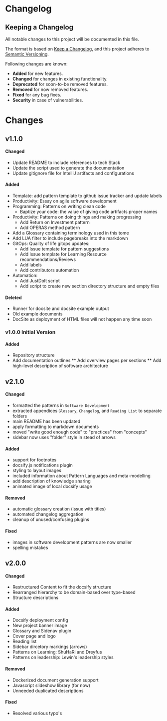 # Changelog

## Keeping a Changelog

All notable changes to this project will be documented in this file.

The format is based on [Keep a Changelog](https://keepachangelog.com/en/1.0.0/),
and this project adheres to [Semantic Versioning](https://semver.org/spec/v2.0.0.html).

Following changes are known:

- **Added** for new features.
- **Changed** for changes in existing functionality.
- **Deprecated** for soon-to-be removed features.
- **Removed** for now removed features.
- **Fixed** for any bug fixes.
- **Security** in case of vulnerabilities.

# Changes



## v1.1.0

#### Changed

- Update README to include references to tech Stack
- Update the script used to generate the documentation
- Update gitignore file for IntelliJ artifacts and configurations

#### Added

- Template: add pattern template to github issue tracker and update labels
- Productivity: Essay on agile software development
- Programming: Patterns on writing clean code
  - Baptize your code: the value of giving code artifacts proper names
- Productivity: Patterns on doing things and making progressing
  - Add Return on Investment pattern
  - Add OPERAS method pattern
- Add a Glossary containing terminology used in this tome
- Add LUA filter to include pagebreaks into the markdown
- GitOps: Quality of life gitops updates:
  - Add Issue template for pattern suggestions
  - Add Issue template for Learning Resource recommendations/Reviews
  - Add labels
  - Add contributors automation
- Automation:
  - Add JustDoIt script
  - Add script to create new section directory structure and empty files

#### Deleted

- Runner for docsite and docsite example output
- Old example documents
- DocSite as deployment of HTML files will not happen any time soon

### v1.0.0 Initial Version

#### Added

- Repository structure
- Add documentation outlines
  ** Add overview pages per sections
  ** Add high-level description of software architecture

## v2.1.0

#### Changed

- formatted the patterns in `Software Development`
- extracted appendices `Glossary`, `Changelog`, and `Reading List` to separate folders
- main README has been updated
- apply formatting to markdown documents
- moved "write good enough code" to "practices" from "concepts"
- sidebar now uses "folder" style in stead of arrows

#### Added

- support for footnotes
- docsify.js notifications plugin
- styling to layout images
- included information about Pattern Languages and meta-modelling 
- add description of knowledge sharing
- animated image of local docsify usage

#### Removed

- automatic glossary creation (issue with titles)
- automated changelog aggregation
- cleanup of unused/confusing plugins

#### Fixed

- images in software development patterns are now smaller
- spelling mistakes


## v2.0.0

#### Changed

- Restructured Content to fit the docsify structure
- Rearranged hierarchy to be domain-based over type-based
- Structure descriptions

#### Added

- Docsify deployment config
- New project banner image
- Glossary and Sidenav plugin
- Cover page and logo
- Reading list
- Sidebar dircetory markings (arrows)
- Patterns on Learning: ShuHaRi and Dreyfus
- Patterns on leadership: Lewin's leadership styles

#### Removed

- Dockerized document generation support
- Javascript slideshow library (for now)
- Unneeded duplicated descriptions

#### Fixed

- Resolved various typo's